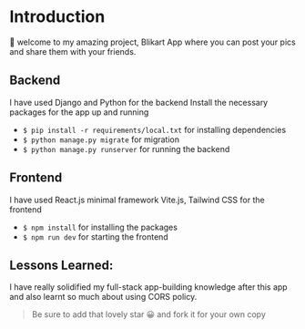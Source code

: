 # Introduction

👋 welcome to my amazing project, Blikart App where you can post your pics and share them with your friends.

## Backend
I have used Django and Python for the backend
Install the necessary packages for the app up and running

- `$ pip install -r requirements/local.txt` for installing dependencies
- `$ python manage.py migrate` for migration 
- `$ python manage.py runserver` for running the backend

## Frontend
I have used React.js minimal framework Vite.js, Tailwind CSS for the frontend

- `$ npm install` for installing the packages
- `$ npm run dev` for starting the frontend

## Lessons Learned:

I have really solidified my full-stack app-building knowledge after this app and also learnt so much about using CORS policy.

> Be sure to add that lovely star 😀 and fork it for your own copy

